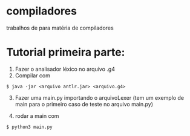 # compiladores
trabalhos de para matéria de compiladores

# Tutorial primeira parte:
1. Fazer o analisador léxico no arquivo .g4
2. Compilar com 


`$ java -jar <arquivo antlr.jar> <arquivo.g4>`

  
3. Fazer uma main.py importando o arquivoLexer (tem um exemplo de main para o primeiro caso de teste no arquivo main.py)
  
4. rodar a main com
  
 `$ python3 main.py`
